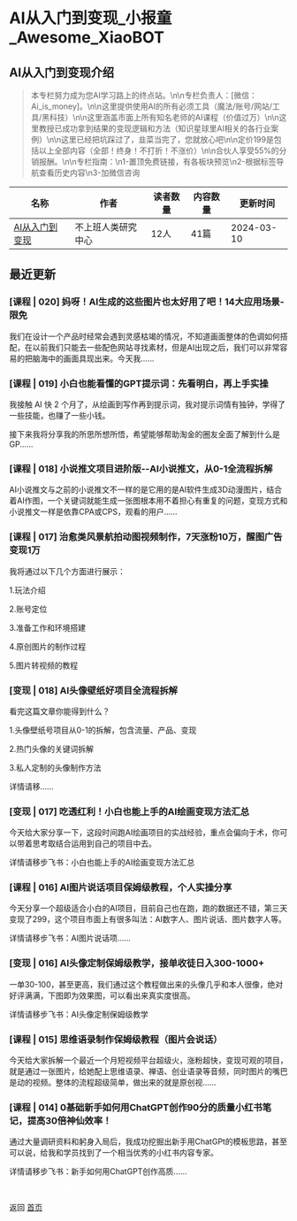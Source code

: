 # AI从入门到变现_小报童_Awesome_XiaoBOT

## AI从入门到变现介绍
> 本专栏努力成为您AI学习路上的终点站。\n\n专栏负责人：[微信：Ai_is_money]。\n\n这里提供使用AI的所有必须工具（魔法/账号/网站/工具/黑科技）\n\n这里涵盖市面上所有知名老师的AI课程（价值过万）\n\n这里教授已成功拿到结果的变现逻辑和方法（知识星球里AI相关的各行业案例）\n\n这里已经把坑踩过了，韭菜当完了，您就放心吧\n\n定价199是包括以上全部内容（全部！终身！不打折！不涨价）\n\n合伙人享受55%的分销报酬。\n\n专栏指南：\n1-置顶免费链接，有各板块预览\n2-根据标签导航查看历史内容\n3-加微信咨询  
  


|名称|作者|读者数量|内容数量|更新时间|
|---|---|---|---|---|
|[AI从入门到变现](https://xiaobot.net/p/MoneyisAI?refer=9c3f1c95-a052-465a-9902-f6d75080262a)|不上班人类研究中心|12人|41篇|2024-03-10|

## 最近更新
### [课程 | 020] 妈呀！AI生成的这些图片也太好用了吧！14大应用场景-限免

我们在设计一个产品时经常会遇到灵感枯竭的情况，不知道画面整体的色调如何搭配，在以前我们只能去一些配色网站寻找素材，但是AI出现之后，我们可以非常容易的把脑海中的画面具现出来。今天我......

### [课程 | 019] 小白也能看懂的GPT提示词：先看明白，再上手实操

我接触 AI 快 2 个月了，从绘画到写作再到提示词，我对提示词情有独钟，学得了一些技能，也赚了一些小钱。

接下来我将分享我的所思所想所悟，希望能够帮助淘金的圈友全面了解到什么是GP......

### [课程 | 018] 小说推文项目进阶版--AI小说推文，从0-1全流程拆解

AI小说推文与之前的小说推文不一样的是它用的是AI软件生成3D动漫图片，结合着AI作图，一个关键词就能生成一张图根本用不着担心有重复的问题，变现方式和小说推文一样是依靠CPA或CPS，观看的用户......

### [课程 | 017] 治愈类风景航拍动图视频制作，7天涨粉10万，醒图广告变现1万

我将通过以下几个方面进行展示：

1.玩法介绍

2.账号定位

3.准备工作和环境搭建

4.原创图片的制作过程

5.图片转视频的教程

### [变现 | 018] AI头像壁纸好项目全流程拆解

看完这篇文章你能得到什么？

1.头像壁纸号项目从0-1的拆解，包含流量、产品、变现

2.热门头像的关键词拆解

3.私人定制的头像制作方法

详情请移......

### [变现 | 017] 吃透红利！小白也能上手的AI绘画变现方法汇总

今天给大家分享一下，这段时间跑AI绘画项目的实战经验，重点会偏向于术，你可以带着思考取结合运用到自己的项目中去。

详情请移步飞书：小白也能上手的AI绘画变现方法汇总

### [课程 | 016] AI图片说话项目保姆级教程，个人实操分享

今天分享一个超级适合小白的AI项目，目前自己也在跑，跑的数据还不错，第三天变现了299，这个项目市面上有很多叫法：AI数字人、图片说话、图片数字人等。

详情请移步飞书：AI图片说话项......

### [变现 | 016] AI头像定制保姆级教学，接单收徒日入300-1000+

一单30-100，甚至更高，我们通过这个教程做出来的头像几乎和本人很像，绝对好评满满，下图即为效果图，可以看出来真实度很高。

详情请移步飞书：AI头像定制保姆级教学

### [课程 | 015] 思维语录制作保姆级教程（图片会说话）

今天给大家拆解一个最近一个月短视频平台超级火，涨粉超快，变现可观的项目，就是通过一张图片，给她配上思维语录、禅语、创业语录等音频，同时图片的嘴巴是动的视频。整体的流程超级简单，做出来的就是原创视......

### [课程 | 014] 0基础新手如何用ChatGPT创作90分的质量小红书笔记，提高30倍神仙效率！

通过大量调研资料和躬身入局后，我成功挖掘出新手用ChatGPt的模板思路，甚至可以说，给我和学员找到了一个相当优秀的小红书内容专家。

详情请移步飞书：新手如何用ChatGPT创作高质......


<a href="https://github.com/Reno9527/awesome-xiaobot" style="color: white; text-decoration: none;">awesome-xiaobot</a>

返回 [首页](../README.md)
